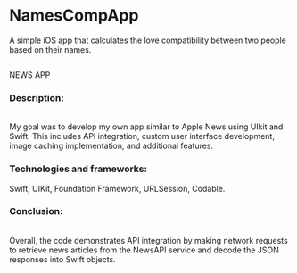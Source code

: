 # NamesCompApp
A simple iOS app that calculates the love compatibility between two people based on their names.

<div class="page" title="Page 1">
<div class="section">
<div class="layoutArea">
<div class="column">
<p>NEWS APP</p>
<h3><strong>Description:</strong></h3>
<p><br /> My goal was to develop my own app similar to Apple News using UIkit and Swift. This includes API integration, custom user interface development, image caching implementation, and additional features.</p>
<h3><strong> Technologies and frameworks:</strong></h3>
<p>Swift, UIKit, Foundation Framework, URLSession, Codable.</p>
<h3><strong> Conclusion:</strong></h3>
<p><br /> Overall, the code demonstrates API integration by making network requests to retrieve news articles from the NewsAPI service and decode the JSON responses into Swift objects.</p>
</div>
</div>
</div>
</div>
